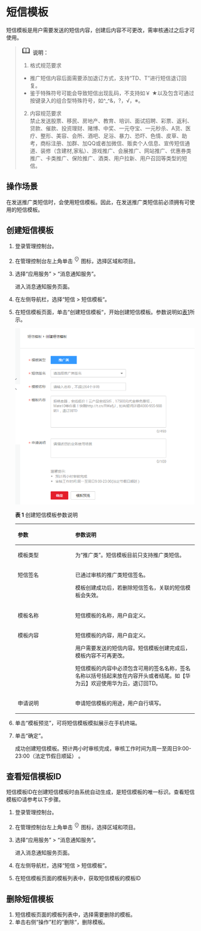 # 短信模板<a name="zh-cn_topic_0093550055"></a>

短信模板是用户需要发送的短信内容，创建后内容不可更改，需审核通过之后才可使用。

>![](public_sys-resources/icon-note.gif) **说明：**   
>1.  格式规范要求  
>    -   推广短信内容后面需要添加退订方式，支持“TD、T”进行短信退订回复。  
>    -   鉴于特殊符号可能会导致短信出现乱码，不支持如￥ ★以及包含可通过按键录入的组合型特殊符号，如^\_^&，?，√，※。  
>2.  内容规范要求  
>    禁止发送股票、移民、房地产、教育、培训、面试招聘、彩票、返利、贷款、催款、投资理财、赌博、中奖、一元夺宝、一元秒杀、A货、医疗、整形、美容、会所、酒吧、足浴、暴力、恐吓、色情、皮草、助考，商标注册、加群、加QQ或者加微信、贩卖个人信息、宣传短信通道、装修（含建材,家私）、游戏推广、会展推广、网站推广、优惠券类推广、卡类推广、保险推广、酒类、用户拉新、用户召回等类型的短信。  

## 操作场景<a name="section58255203177"></a>

在发送推广类短信时，会使用短信模板。因此，在发送推广类短信前必须拥有可使用的短信模板。

## 创建短信模板<a name="section19887162541716"></a>

1.  登录管理控制台。
2.  在管理控制台左上角单击![](figures/icon-region.png)图标，选择区域和项目。
3.  选择“应用服务” \> “消息通知服务”。

    进入消息通知服务页面。

4.  在左侧导航栏，选择“短信 \> 短信模板“。
5.  在短信模板页面，单击“创建短信模板“，开始创建短信模板。参数说明如[表1](#table141914468197)所示。

    ![](figures/创建短信模板.png)

    **表 1**  创建短信模板参数说明

    <a name="table141914468197"></a>
    <table><thead align="left"><tr id="row19191246161912"><th class="cellrowborder" valign="top" width="32%" id="mcps1.2.3.1.1"><p id="p119194613194"><a name="p119194613194"></a><a name="p119194613194"></a>参数</p>
    </th>
    <th class="cellrowborder" valign="top" width="68%" id="mcps1.2.3.1.2"><p id="p91911746101917"><a name="p91911746101917"></a><a name="p91911746101917"></a>参数说明</p>
    </th>
    </tr>
    </thead>
    <tbody><tr id="row2435141104"><td class="cellrowborder" valign="top" width="32%" headers="mcps1.2.3.1.1 "><p id="p643515419010"><a name="p643515419010"></a><a name="p643515419010"></a>模板类型</p>
    </td>
    <td class="cellrowborder" valign="top" width="68%" headers="mcps1.2.3.1.2 "><p id="p17435846017"><a name="p17435846017"></a><a name="p17435846017"></a>为“推广类”。短信模板目前只支持推广类短信。</p>
    </td>
    </tr>
    <tr id="row749811514013"><td class="cellrowborder" valign="top" width="32%" headers="mcps1.2.3.1.1 "><p id="p7498415304"><a name="p7498415304"></a><a name="p7498415304"></a>短信签名</p>
    </td>
    <td class="cellrowborder" valign="top" width="68%" headers="mcps1.2.3.1.2 "><p id="p58961730884"><a name="p58961730884"></a><a name="p58961730884"></a>已通过审核的推广类短信签名。</p>
    <p id="p443522633112"><a name="p443522633112"></a><a name="p443522633112"></a>模板创建成功后，若删除短信签名，关联的短信模板会失效。</p>
    </td>
    </tr>
    <tr id="row2191246131914"><td class="cellrowborder" valign="top" width="32%" headers="mcps1.2.3.1.1 "><p id="p419144691920"><a name="p419144691920"></a><a name="p419144691920"></a>模板名称</p>
    </td>
    <td class="cellrowborder" valign="top" width="68%" headers="mcps1.2.3.1.2 "><p id="p1819174620194"><a name="p1819174620194"></a><a name="p1819174620194"></a>短信模板的名称，用户自定义。</p>
    </td>
    </tr>
    <tr id="row5191134618199"><td class="cellrowborder" valign="top" width="32%" headers="mcps1.2.3.1.1 "><p id="p019184616193"><a name="p019184616193"></a><a name="p019184616193"></a>模板内容</p>
    </td>
    <td class="cellrowborder" valign="top" width="68%" headers="mcps1.2.3.1.2 "><p id="p10191164661915"><a name="p10191164661915"></a><a name="p10191164661915"></a>短信模板的内容，用户自定义。</p>
    <p id="p10946101972310"><a name="p10946101972310"></a><a name="p10946101972310"></a>用户需要发送的短信内容。短信模板创建完成后，模板内容不可再更改。</p>
    <p id="p7391153114113"><a name="p7391153114113"></a><a name="p7391153114113"></a>短信模板的内容中必须包含可用的签名名称，签名名称以括号括起来放在内容开头或者结尾。如【华为云】欢迎使用华为云，退订回TD。</p>
    </td>
    </tr>
    <tr id="row0191184618195"><td class="cellrowborder" valign="top" width="32%" headers="mcps1.2.3.1.1 "><p id="p12191104691913"><a name="p12191104691913"></a><a name="p12191104691913"></a>申请说明</p>
    </td>
    <td class="cellrowborder" valign="top" width="68%" headers="mcps1.2.3.1.2 "><p id="p188793191615"><a name="p188793191615"></a><a name="p188793191615"></a>申请短信模板的用途，用户自行填写。</p>
    </td>
    </tr>
    </tbody>
    </table>

6.  单击“模板预览”，可将短信模板模拟展示在手机终端。
7.  单击“确定”。

    成功创建短信模板。预计两小时审核完成，审核工作时间为周一至周日9:00-23:00（法定节假日顺延） 。


## 查看短信模板ID<a name="section3273132671817"></a>

短信模板ID在创建短信模板时由系统自动生成，是短信模板的唯一标识。查看短信模板ID请参考以下步骤。

1.  登录管理控制台。
2.  在管理控制台左上角单击![](figures/icon-region.png)图标，选择区域和项目。
3.  选择“应用服务” \> “消息通知服务”。

    进入消息通知服务页面。

4.  在左侧导航栏，选择“短信 \> 短信模板”。
5.  在短信模板页面的模板列表中，获取短信模板的模板ID

## 删除短信模板<a name="section816412399188"></a>

1.  短信模板页面的模板列表中，选择需要删除的模板。
2.  单击右侧“操作”栏的“删除“，删除模板。

